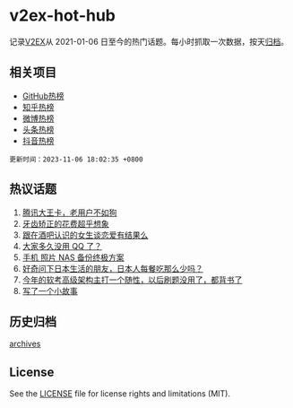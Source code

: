 # v2ex-hot-hub

 记录[V2EX](https://www.v2ex.com/)从 2021-01-06 日至今的热门话题。每小时抓取一次数据，按天[归档](archives)。
 
 ## 相关项目

- [GitHub热榜](https://github.com/it985/github-hot-hub)
- [知乎热榜](https://github.com/it985/zhihu-hot-hub)
- [微博热榜](https://github.com/it985/weibo-hot-hub)
- [头条热榜](https://github.com/it985/toutiao-hot-hub)
- [抖音热榜](https://github.com/it985/douyin-hot-hub)


 `更新时间：2023-11-06 18:02:35 +0800`

## 热议话题

1. [腾讯大王卡，老用户不如狗](https://www.v2ex.com/t/988953)
1. [牙齿矫正的花费超乎想象](https://www.v2ex.com/t/988911)
1. [跟在酒吧认识的女生谈恋爱有结果么](https://www.v2ex.com/t/989062)
1. [大家多久没用 QQ 了？](https://www.v2ex.com/t/988914)
1. [手机 照片 NAS 备份终极方案](https://www.v2ex.com/t/988912)
1. [好奇问下日本生活的朋友，日本人每餐吃那么少吗？](https://www.v2ex.com/t/988915)
1. [今年的软考高级架构主打一个随性，以后刷题没用了，都背书了](https://www.v2ex.com/t/988906)
1. [写了一个小故事](https://www.v2ex.com/t/988903)

## 历史归档

[archives](archives)

## License

See the [LICENSE](LICENSE) file for license rights and limitations (MIT).
